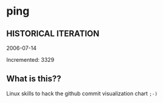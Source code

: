 # ping

## HISTORICAL ITERATION
2006-07-14

Incremented: 3329

## What is this?? 
Linux skills to hack the github commit visualization chart `;-)`
